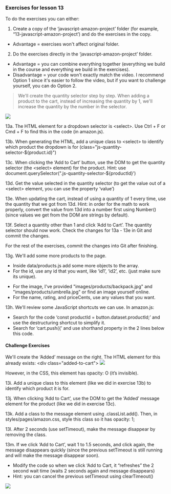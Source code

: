 ### Exercises for lesson 13

To do the exercises you can either:
1. Create a copy of the ‘javascript-amazon-project’ folder (for example, “13-javascript-amazon-project’) and do the exercises in the copy.
- Advantage = exercises won't affect original folder.
2. Do the exercises directly in the ‘javascript-amazon-project’ folder.
- Advantage = you can combine everything together (everything we build in the course and everything we build in the exercises).
- Disadvantage = your code won't exactly match the video.
I recommend Option 1 since it's easier to follow the video, but if you want to challenge yourself, you can do Option 2.

> We'll create the quantity selector step by step.
When adding a product to the cart, instead of increasing the quantity by 1, we'll increase the quantity by the number in the selector.

![](https://i.ibb.co.com/99ftr2P/exercises13001.png)


13a. The HTML element for a dropdown selector is \<select>. Use Ctrl + F or Cmd + F to find this in the code (in amazon.js).

13b. When generating the HTML, add a unique class to \<select> to identify which product the dropdown is for (class="js-quantity-selector-${product.id}")

13c. When clicking the ‘Add to Cart’ button, use the DOM to get the quantity selector (the \<select> element) for the product. Hint: use document.querySelector(".js-quantity-selector-${productId}’)

13d. Get the value selected in the quantity selector (to get the value out of a \<select> element, you can use the property ‘value’)

13e. When updating the cart, instead of using a quantity of 1 every time, use the quantity that we got from 13d. Hint: in order for the math to work properly, convert the value from 13d into a number first using Number() (since values we get from the DOM are strings by default).

13f. Select a quantity other than 1 and click ‘Add to Cart’. The quantity selector should now work. Check the changes for 13a - 13e in Git and commit the changes.

For the rest of the exercises, commit the changes into Git after finishing.

13g. We'll add some more products to the page.
- Inside data/products.js add some more objects to the array.
- For the id, use any id that you want, like ‘id1’, ‘id2’, etc. (just make sure
its unique).
+ For the image, I've provided "images/products/backpack.jpg" and
"images/products/umbrella.jpg" or find an image yourself online.
+ For the name, rating, and priceCents, use any values that you want.

13h. We'll review some JavaScript shortcuts we can use. In amazon.js:
+ Search for the code ‘const productId = button.dataset.productId;’ and
use the destructuring shortcut to simplify it.
+ Search for ‘cart.push({’ and use shorthand property in the 2 lines
below this code.

#### Challenge Exercises

We'll create the ‘Added’ message on the right. The HTML element for this already exists:
\<div class="added-to-cart">
![](https://i.ibb.co.com/sF1yXLR/Peek-2025-01-18-04-37.gif)

However, in the CSS, this element has opacity: O (it’s invisible).

13i. Add a unique class to this element (like we did in exercise 13b) to identify which product it is for.

13j. When clicking ‘Add to Cart’, use the DOM to get the ‘Added’ message element for the product (like we did in exercise 13c).

13k. Add a class to the message element using .classList.add(). Then, in styles/pages/amazon.css, style this class so it has opacity: 1;

13l. After 2 seconds (use setTimeout), make the message disappear by removing the class.

13m. If we click ‘Add to Cart’, wait 1 to 1.5 seconds, and click again, the
message disappears quickly (since the previous setTimeout is still running and will make the message disappear soon).
+ Modify the code so when we click ‘Add to Cart, it “refreshes” the 2
second wait time (waits 2 seconds again and message disappears)
+ Hint: you can cancel the previous setTimeout using clearTimeout()

![](https://i.ibb.co.com/gTCF2Zq/Peek-2025-01-18-04-39.gif)
